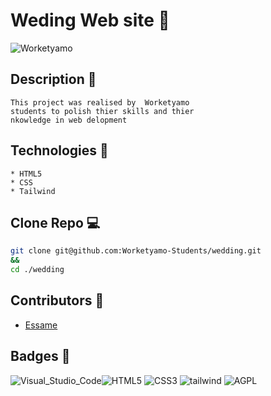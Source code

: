 # Weding Web site 🌠

![Worketyamo](https://avatars.githubusercontent.com/u/149092236?s=200&v=4)

## Description 📝

    This project was realised by  Worketyamo
    students to polish thier skills and thier
    nkowledge in web delopment

## Technologies 🚀

    * HTML5
    * CSS
    * Tailwind

## Clone Repo 💻

```bash
git clone git@github.com:Worketyamo-Students/wedding.git
&&
cd ./wedding
```

## Contributors 🛜

- [Essame](https://github.com/SETANE-ESSAME-EMMANUEL)

## Badges 🏅

![Visual_Studio_Code](https://img.shields.io/badge/Visual_Studio_Code-0078D4?style=for-the-badge&logo=visual%20studio%20code&logoColor=white)![HTML5](https://img.shields.io/badge/HTML5-E34F26?style=for-the-badge&logo=html5&logoColor=white) ![CSS3](https://img.shields.io/badge/CSS3-1572B6?style=for-the-badge&logo=css3&logoColor=white) ![tailwind](https://img.shields.io/badge/Tailwind_CSS-38B2AC?style=for-the-badge&logo=tailwind-css&logoColor=white) ![AGPL](https://img.shields.io/badge/AGPL--3.0-red?style=for-the-badge)
